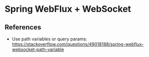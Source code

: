# Spring WebFlux + WebSocket

## References
- Use path variables or query params: https://stackoverflow.com/questions/49018188/spring-webflux-websocket-path-variable
